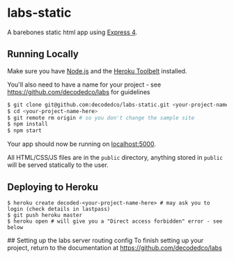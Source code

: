 # labs-static

A barebones static html app using [Express 4](http://expressjs.com/).

## Running Locally

Make sure you have [Node.js](http://nodejs.org/) and the [Heroku Toolbelt](https://toolbelt.heroku.com/) installed.

You'll also need to have a name for your project - see https://github.com/decodedco/labs for guidelines
```sh
$ git clone git@github.com:decodedco/labs-static.git <your-project-name-here>
$ cd <your-project-name-here>
$ git remote rm origin # so you don't change the sample site
$ npm install
$ npm start
```

Your app should now be running on [localhost:5000](http://localhost:5000/).

All HTML/CSS/JS files are in the `public` directory, anything stored in `public` will be served statically to the user.

## Deploying to Heroku

```
$ heroku create decoded-<your-project-name-here> # may ask you to login (check details in lastpass)
$ git push heroku master
$ heroku open # will give you a "Direct access forbidden" error - see below
```

## Setting up the labs server routing config
To finish setting up your project, return to the documentation at https://github.com/decodedco/labs 
